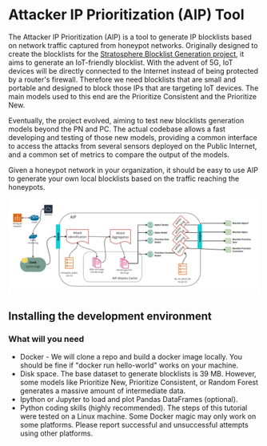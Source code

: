 # Attacker IP Prioritization (AIP) Tool
The Attacker IP Prioritization (AIP) is a tool to generate IP blocklists based on network traffic captured from honeypot networks. Originally designed to create the blocklists for the [Stratosphere Blocklist Generation project](https://mcfp.felk.cvut.cz/publicDatasets/CTU-AIPP-BlackList/), it aims to generate an IoT-friendly blocklist. With the advent of 5G, IoT devices will be directly connected to the Internet instead of being protected by a router's firewall. Therefore we need blocklists that are small and portable and designed to block those IPs that are targeting IoT devices. The main models used to this end are the Prioritize Consistent and the Prioritize New.


Eventually, the project evolved, aiming to test new blocklists generation models beyond the PN and PC. The actual codebase allows a fast developing and testing of those new models, providing a common interface to access the attacks from several sensors deployed on the Public Internet, and a common set of metrics to compare the output of the models.


Given a honeypot network in your organization, it should be easy to use AIP to generate your own local blocklists based on the traffic reaching the honeypots.

![Description of the AIP pipeline](images/AIP_Diagram.png "AIP Tool pipeline")

## Installing the development environment

### What will you need
* Docker - We will clone a repo and build a docker image locally. You should be fine if "docker run hello-world" works on your machine.
* Disk space. The base dataset to generate blocklists is 39 MB. However, some models like Prioritize New, Prioritize Consistent, or Random Forest generates a massive amount of intermediate data.
* Ipython or Jupyter to load and plot Pandas DataFrames (optional).
* Python coding skills (highly recommended).
The steps of this tutorial were tested on a Linux machine. Some Docker magic may only work on some platforms. Please report successful and unsuccessful attempts using other platforms.

